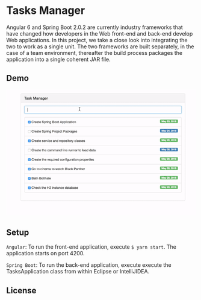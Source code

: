 # Tasks Manager
Angular 6 and Spring Boot 2.0.2 are currently industry frameworks that have changed how developers in the Web front-end 
and back-end develop Web applications. In this project, we take a close look into integrating the two to work as a single unit. 
The two frameworks are built separately, in the case of a team environment, thereafter the build process packages the application into a single coherent JAR file. 

## Demo
![GIF demo](gifs/tasks-manager.gif)

## Setup
``Angular``: To run the front-end application, execute ``$ yarn start``. The application starts on port 4200.

``Spring Boot``: To run the back-end application, execute execute the TasksApplication class from within Eclipse or IntelliJIDEA.
 
## License
```


```
